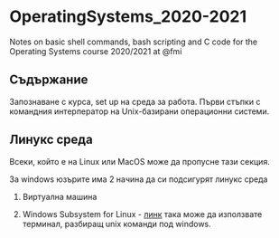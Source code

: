 # OperatingSystems_2020-2021
Notes on basic shell commands, bash scripting and C code for the Operating Systems course 2020/2021 at @fmi

## Съдържание
Запознаване с курса, set up на среда за работа. Първи стъпки с командния интерператор на Unix-базирани операционни системи.

## Линукс среда
Всеки, който е на Linux или MacOS може да пропусне тази секция. 

За windows юзърите има 2 начина да си подсигурят линукс среда
1. Виртуална машина

2. Windows Subsystem for Linux - [линк](https://www.microsoft.com/en-us/p/ubuntu/9nblggh4msv6?activetab=pivot:overviewtab) така може да използвате терминал, разбиращ unix команди под windows.
